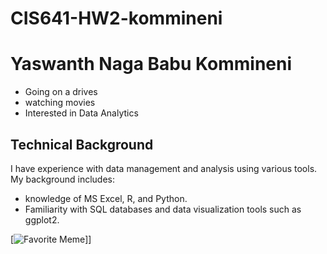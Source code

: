 # CIS641-HW2-kommineni
# Yaswanth Naga Babu Kommineni

- Going on a drives
- watching movies
- Interested in Data Analytics 

## Technical Background

I have experience with data management and analysis using various tools. My background includes:
- knowledge of MS Excel, R, and Python.
- Familiarity with SQL databases and data visualization tools such as ggplot2.

[![Favorite Meme](https://www.google.com/url?sa=i&url=https%3A%2F%2Fwww.delicious.com.au%2Ffood-files%2Fgallery%2F27-of-the-funniest-food-memes%2Frp8qaoht&psig=AOvVaw11-uaC20W-6aFi8oZZpuSg&ust=1726270743975000&source=images&cd=vfe&opi=89978449&ved=0CBEQjRxqFwoTCJibhOrJvogDFQAAAAAdAAAAABAE)]]



